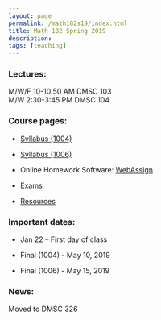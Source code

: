```yaml
---
layout: page
permalink: /math182s19/index.html
title: Math 182 Spring 2019
description: 
tags: [teaching]
---
```


### Lectures: 

M/W/F 10-10:50 AM DMSC 103 <br />
M/W   2:30-3:45 PM DMSC 104

### Course pages:

* <a href="/assets/math182_1004_S19_syll.pdf">Syllabus (1004)</a>

* <a href="/assets/math182_1006_S19_syll.pdf">Syllabus (1006)</a>

* Online Homework Software: [WebAssign](https://www.webassign.net/)

* <a href="/math182/exams/index.html">Exams</a>

* <a href="/math182/resources/index.html">Resources</a>

### Important dates:

* Jan 22 – First day of class

* Final (1004) - May 10, 2019
 
* Final (1006) - May 15, 2019

### News:

Moved to DMSC 326














